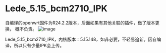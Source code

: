 # Lede_5.15_bcm2710_IPK
自编译的openwrt固件为R24.2.2版本，后面如果有其他关联的插件，做了版本更换，
概不负责。
![image](https://github.com/user-attachments/assets/88325976-294b-4b7f-ace3-d602f9efd016)

Lede_5.15_bcm2710_IPK，内核版本：5.15.148，如非必要，不轻易追新。因自编译，所以只有少量IPK会上传。
